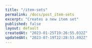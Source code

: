 ```yaml
---
title: "/item-sets"
permalink: /docs/post_item-sets
excerpt: "Creates a new item set"
published: false
layout: default
createdAt: "2023-01-25T19:26:55.032Z"
updatedAt: "2023-07-19T22:28:53.492Z"
---
```


